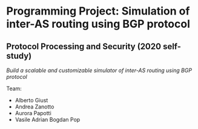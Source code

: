 # Programming Project: Simulation of inter-AS routing using BGP protocol
## Protocol Processing and Security (2020 self-study)
_Build a scalable and customizable simulator of inter-AS routing using BGP protocol_

Team:
- Alberto Giust
- Andrea Zanotto
- Aurora Papotti
- Vasile Adrian Bogdan Pop
